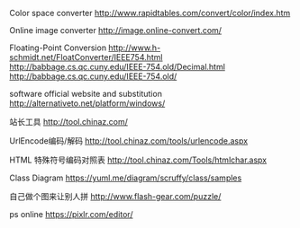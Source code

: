 Color space converter
 http://www.rapidtables.com/convert/color/index.htm

Online image converter
http://image.online-convert.com/

Floating-Point Conversion
http://www.h-schmidt.net/FloatConverter/IEEE754.html   
http://babbage.cs.qc.cuny.edu/IEEE-754.old/Decimal.html   
http://babbage.cs.qc.cuny.edu/IEEE-754.old/   

software official website and substitution
http://alternativeto.net/platform/windows/

站长工具
http://tool.chinaz.com/

UrlEncode编码/解码
http://tool.chinaz.com/tools/urlencode.aspx   

HTML 特殊符号编码对照表
http://tool.chinaz.com/Tools/htmlchar.aspx

Class Diagram
https://yuml.me/diagram/scruffy/class/samples

自己做个图来让别人拼 
http://www.flash-gear.com/puzzle/

ps online
https://pixlr.com/editor/
